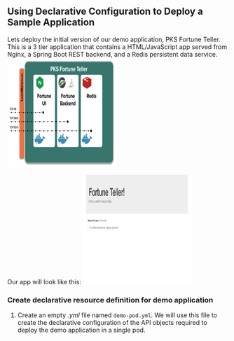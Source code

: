 ## Using Declarative Configuration to Deploy a Sample Application

Lets deploy the initial version of our demo application, PKS Fortune Teller. This is a 3 tier application that contains a HTML/JavaScript app served from Nginx, a Spring Boot REST backend, and a Redis persistent data service.
<img src="/images/02-1.png"  width="250" height="250">

Our app will look like this:
<img src="/images/02-2.png"  width="250" height="250">

### Create declarative resource definition for demo application
1. Create an empty _.yml_ file named `demo-pod.yml`. We will use this file to create the declarative configuration of the API objects required to deploy the demo application in a single pod.
